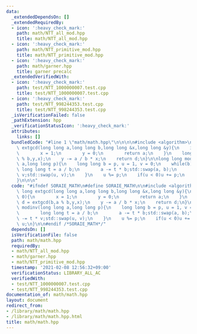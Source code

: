 ```yaml
---
data:
  _extendedDependsOn: []
  _extendedRequiredBy:
  - icon: ':heavy_check_mark:'
    path: math/NTT_all_mod.hpp
    title: math/NTT_all_mod.hpp
  - icon: ':heavy_check_mark:'
    path: math/NTT_primitive_mod.hpp
    title: math/NTT_primitive_mod.hpp
  - icon: ':heavy_check_mark:'
    path: math/garner.hpp
    title: garner precalc
  _extendedVerifiedWith:
  - icon: ':heavy_check_mark:'
    path: test/NTT_1000000007.test.cpp
    title: test/NTT_1000000007.test.cpp
  - icon: ':heavy_check_mark:'
    path: test/NTT_998244353.test.cpp
    title: test/NTT_998244353.test.cpp
  _isVerificationFailed: false
  _pathExtension: hpp
  _verificationStatusIcon: ':heavy_check_mark:'
  attributes:
    links: []
  bundledCode: "#line 1 \"math/math.hpp\"\n\n\n\n#include <algorithm>\n\nlong long\
    \ extgcd(long long a,long long b,long long &x,long long &y){\n    if(b == 0){\n\
    \        x = 1;\n        y = 0;\n        return a;\n    }\n    long long d = extgcd(b,a\
    \ % b,y,x);\n    y -= a / b * x;\n    return d;\n}\n\nlong long modinv(long long\
    \ a,long long p){\n    long long b = p, u = 1, v = 0;\n    while(b){\n       \
    \ long long t = a / b;\n        a -= t * b;std::swap(a, b);\n        u -= t *\
    \ v;std::swap(u, v);\n    }\n    u %= p;\n    if(u < 0)u += p;\n    return u;\n\
    }\n\n\n"
  code: "#ifndef SORAIE_MATH\n#define SORAIE_MATH\n\n#include <algorithm>\n\nlong\
    \ long extgcd(long long a,long long b,long long &x,long long &y){\n    if(b ==\
    \ 0){\n        x = 1;\n        y = 0;\n        return a;\n    }\n    long long\
    \ d = extgcd(b,a % b,y,x);\n    y -= a / b * x;\n    return d;\n}\n\nlong long\
    \ modinv(long long a,long long p){\n    long long b = p, u = 1, v = 0;\n    while(b){\n\
    \        long long t = a / b;\n        a -= t * b;std::swap(a, b);\n        u\
    \ -= t * v;std::swap(u, v);\n    }\n    u %= p;\n    if(u < 0)u += p;\n    return\
    \ u;\n}\n\n#endif /*SORAIE_MATH*/"
  dependsOn: []
  isVerificationFile: false
  path: math/math.hpp
  requiredBy:
  - math/NTT_all_mod.hpp
  - math/garner.hpp
  - math/NTT_primitive_mod.hpp
  timestamp: '2021-02-08 12:56:32+09:00'
  verificationStatus: LIBRARY_ALL_AC
  verifiedWith:
  - test/NTT_1000000007.test.cpp
  - test/NTT_998244353.test.cpp
documentation_of: math/math.hpp
layout: document
redirect_from:
- /library/math/math.hpp
- /library/math/math.hpp.html
title: math/math.hpp
---
```

